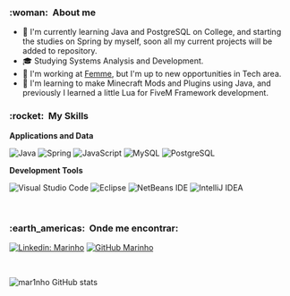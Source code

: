 <h3> :woman: &nbsp;About me </h3>

- 🤔 I'm currently learning Java and PostgreSQL on College, and starting the studies on Spring by myself, soon all my current projects will be added to repository.
- 🎓 Studying Systems Analysis and Development.
- 💼 I'm working at <a href="https://www.laboratoriodamulher.com.br">Femme</a>, but I'm up to new opportunities in Tech area.
- 🌱 I'm learning to make Minecraft Mods and Plugins using Java, and previously I learned a little Lua for FiveM Framework development.

<h3> :rocket: &nbsp;My Skills </h3>

**Applications and Data**

  ![Java](https://img.shields.io/badge/Java-ED8B00?style=for-the-badge&logo=java&logoColor=white)
  ![Spring](https://img.shields.io/badge/Spring-6DB33F?style=for-the-badge&logo=spring&logoColor=white)
  ![JavaScript](https://img.shields.io/badge/JavaScript-323330?style=for-the-badge&logo=javascript&logoColor=F7DF1E)
  ![MySQL](https://img.shields.io/badge/MySQL-00000F?style=for-the-badge&logo=mysql&logoColor=white)
  ![PostgreSQL](https://img.shields.io/badge/PostgreSQL-316192?style=for-the-badge&logo=postgresql&logoColor=white)

**Development Tools**

  ![Visual Studio Code](https://img.shields.io/badge/Visual%20Studio%20Code-0078d7.svg?style=for-the-badge&logo=visual-studio-code&logoColor=white)
  ![Eclipse](https://img.shields.io/badge/Eclipse-FE7A16.svg?style=for-the-badge&logo=Eclipse&logoColor=white)
  ![NetBeans IDE](https://img.shields.io/badge/NetBeansIDE-1B6AC6.svg?style=for-the-badge&logo=apache-netbeans-ide&logoColor=white)
  ![IntelliJ IDEA](https://img.shields.io/badge/IntelliJIDEA-000000.svg?style=for-the-badge&logo=intellij-idea&logoColor=white)


<br/>

<h3> :earth_americas: &nbsp;Onde me encontrar: </h3> 

[![Linkedin: Marinho](https://img.shields.io/badge/-m4rinhodev-blue?style=flat-square&logo=Linkedin&logoColor=white&link=https://www.linkedin.com/in/m4rinhodev/)](https://www.linkedin.com/in/m4rinhodev/)
[![GitHub Marinho]( https://img.shields.io/github/followers/VanessaSwerts?label=follow&style=social)](https://github.com/mar1nho)




<br/>

![mar1nho GitHub stats](https://github-readme-stats.vercel.app/api/top-langs/?username=mar1nho&theme=blue-green)

<div style="display: inline-block"><br/>  
</div>

